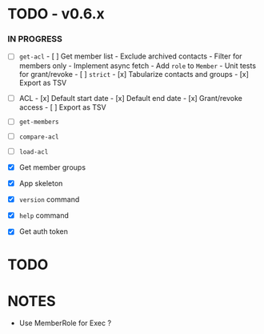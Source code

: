 # TODO - v0.6.x

### IN PROGRESS

- [ ] `get-acl`
      - [ ] Get member list
            - Exclude archived contacts
            - Filter for members only
            - Implement async fetch
            - Add `role` to `Member`
            - Unit tests for grant/revoke
      - [ ] `strict` 
      - [x] Tabularize contacts and groups
      - [x] Export as TSV

- [ ] ACL
      - [x] Default start date
      - [x] Default end date
      - [x] Grant/revoke access
      - [ ] Export as TSV

- [ ] `get-members`
- [ ] `compare-acl`
- [ ] `load-acl`

- [x] Get member groups
- [x] App skeleton
- [x] `version` command
- [x] `help` command
- [x] Get auth token

# TODO

# NOTES

- Use MemberRole for Exec ?
